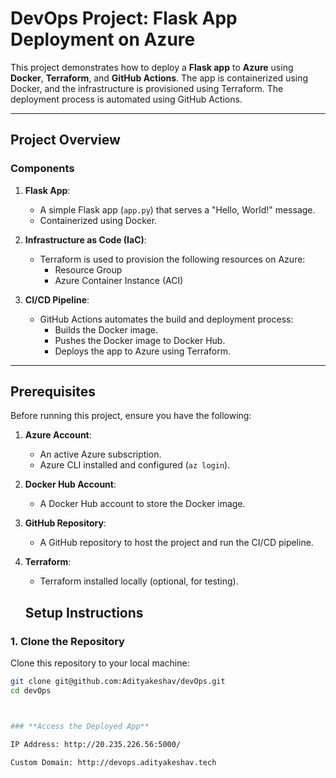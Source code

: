 # DevOps Project: Flask App Deployment on Azure

This project demonstrates how to deploy a **Flask app** to **Azure** using **Docker**, **Terraform**, and **GitHub Actions**. The app is containerized using Docker, and the infrastructure is provisioned using Terraform. The deployment process is automated using GitHub Actions.

---

## **Project Overview**

### **Components**
1. **Flask App**:
   - A simple Flask app (`app.py`) that serves a "Hello, World!" message.
   - Containerized using Docker.

2. **Infrastructure as Code (IaC)**:
   - Terraform is used to provision the following resources on Azure:
     - Resource Group
     - Azure Container Instance (ACI)

3. **CI/CD Pipeline**:
   - GitHub Actions automates the build and deployment process:
     - Builds the Docker image.
     - Pushes the Docker image to Docker Hub.
     - Deploys the app to Azure using Terraform.

---

## **Prerequisites**

Before running this project, ensure you have the following:

1. **Azure Account**:
   - An active Azure subscription.
   - Azure CLI installed and configured (`az login`).

2. **Docker Hub Account**:
   - A Docker Hub account to store the Docker image.

3. **GitHub Repository**:
   - A GitHub repository to host the project and run the CI/CD pipeline.

4. **Terraform**:
   - Terraform installed locally (optional, for testing).
  
   ## **Setup Instructions**

### **1. Clone the Repository**
Clone this repository to your local machine:

```bash
git clone git@github.com:Adityakeshav/devOps.git
cd devOps



### **Access the Deployed App**

IP Address: http://20.235.226.56:5000/

Custom Domain: http://devops.adityakeshav.tech
